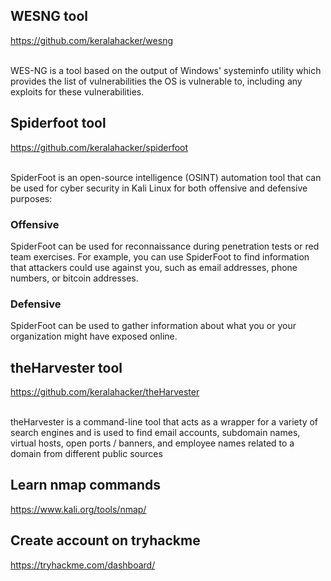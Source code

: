 <h2>WESNG tool</h2>
<a href="https://github.com/keralahacker/wesng">https://github.com/keralahacker/wesng</a><br><br>
<p>
  WES-NG is a tool based on the output of Windows' systeminfo utility which provides the list of vulnerabilities the OS is vulnerable to, including any exploits 
  for these vulnerabilities.
</p>
<h2>Spiderfoot tool</h2>
<a href="https://github.com/keralahacker/spiderfoot">https://github.com/keralahacker/spiderfoot</a><br><br>
<p>
  SpiderFoot is an open-source intelligence (OSINT) automation tool that can be used for cyber security in Kali Linux for both offensive and defensive purposes:
<h3><b>Offensive</b></h3>
SpiderFoot can be used for reconnaissance during penetration tests or red team exercises. For example, you can use SpiderFoot to find information that attackers 
  could use against you, such as email addresses, phone numbers, or bitcoin addresses.
<h3><b>Defensive</b></h3>
SpiderFoot can be used to gather information about what you or your organization might have exposed online. 

</p>
<h2>theHarvester tool</h2>
<a href="https://github.com/keralahacker/theHarvester">https://github.com/keralahacker/theHarvester</a><br><br>
<p>
  theHarvester is a command-line tool that acts as a wrapper for a variety of search engines and is used to find email accounts, subdomain names, virtual hosts, 
  open ports / banners, and employee names related to a domain from different public sources
</p>
<h2>Learn nmap commands</h2>
<a href="https://www.kali.org/tools/nmap/">https://www.kali.org/tools/nmap/</a>
<h2>Create account on tryhackme</h2>
<a href="https://tryhackme.com/dashboard/">https://tryhackme.com/dashboard/</a>
